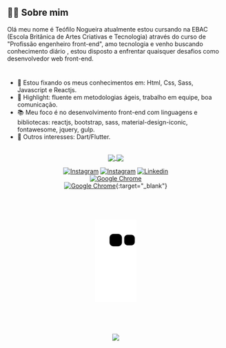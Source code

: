 ## 👨‍💻 Sobre mim

Olá meu nome é Teófilo Nogueira atualmente estou cursando na EBAC (Escola Britânica de Artes Criativas e Tecnologia) através do curso de "Profissão engenheiro front-end", amo tecnologia e venho buscando conhecimento diário , estou disposto a enfrentar quaisquer desafios como desenvolvedor web front-end.

#
- 🌲 Estou fixando os meus conhecimentos em: Html, Css, Sass, Javascript e Reactjs.
- 🤗 Highlight: fluente em metodologias ágeis, trabalho em equipe, boa comunicação.
- 📚 Meu foco é no desenvolvimento front-end com linguagens e bibliotecas: reactjs, bootstrap, sass, material-design-iconic, fontawesome, jquery, gulp.
- 📘 Outros interesses: Dart/Flutter.
<br />

<div align="center">
  <a href="https://github.com/TeoNogueira">
  <img height="180em" align="center" src="https://github-readme-stats.vercel.app/api?username=teonogueira&show_icons=true&theme=react&include_all_commits=true&count_private=true"/>
  <img height="180em"  align="center" src="https://github-readme-stats.vercel.app/api/top-langs/?username=TeoNogueira&layout=compact&langs_count=7&theme=react" />


</div>

[<div align="center">![Instagram](https://img.shields.io/badge/-Instagram-057a7b?style=for-the-badge&logo=instagram&logoColor=fff)](https://www.instagram.com/teo_nogueira/) [![Instagram](https://img.shields.io/badge/-beginjscript-057a7b?style=for-the-badge&logo=Instagram&logoColor=77bcef)](https://www.instagram.com/beginjscript/)  [![Linkedin](https://img.shields.io/badge/-linkedin-057a7b?style=for-the-badge&logo=linkedin&logoColor=bffff9)</div>](https://www.linkedin.com/in/teonogueira/) [<div align="center" target="_blank">![Google Chrome](https://img.shields.io/badge/Current_Course_EBAC-7c25f8?style=for-the-badge&logo=GoogleChrome&logoColor=fff)](https://ebaconline.com.br/front-end-profession/)
[<div align="center" target="_blank">![Google Chrome](https://img.shields.io/badge/Website-7c25f8?style=for-the-badge&logo=GoogleChrome&logoColor=fff)](http://teonogueira.42web.io/){:target="_blank"}
#
<br /> 
  
  ![Snake animation](https://github.com/TeoNogueira/TeoNogueira/blob/output/github-contribution-grid-snake.svg) 
  
#
<br /> 

<div align='center'>
 
  <a href="#"><img src="https://views-badge.glitch.me/badge?page_id=TeoNogueira.visitor-badge"/></a>
</div> 



 
